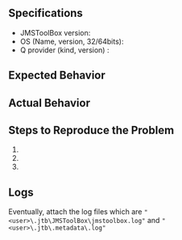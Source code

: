 ## Specifications
- JMSToolBox version:
- OS (Name, version, 32/64bits):
- Q provider (kind, version) :

## Expected Behavior


## Actual Behavior


## Steps to Reproduce the Problem

  1.
  1.
  1.

## Logs
Eventually, attach the log files which are `"<user>\.jtb\JMSToolBox\jmstoolbox.log"` and `"<user>\.jtb\.metadata\.log"`
